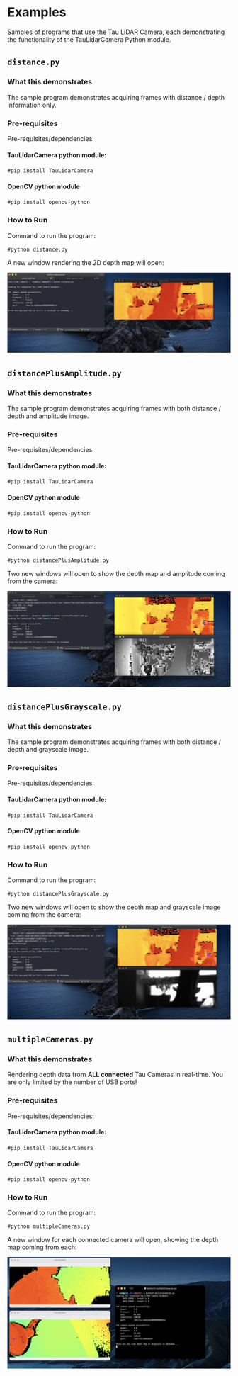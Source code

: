 # Examples

Samples of programs that use the Tau LiDAR Camera, each demonstrating the functionality of the TauLidarCamera Python module.

## `distance.py`

### What this demonstrates

The sample program demonstrates acquiring frames with distance / depth information only.

### Pre-requisites

Pre-requisites/dependencies:

  #### TauLidarCamera python module:

    #pip install TauLidarCamera

  #### OpenCV python module

    #pip install opencv-python


### How to Run

Command to run the program:

```    
#python distance.py
```

A new window rendering the 2D depth map will open:

![](../docs/img/example-distance-0.png)

## `distancePlusAmplitude.py`

### What this demonstrates

The sample program demonstrates acquiring frames with both distance / depth and amplitude image.

### Pre-requisites

Pre-requisites/dependencies:

  #### TauLidarCamera python module:

    #pip install TauLidarCamera

  #### OpenCV python module

    #pip install opencv-python

### How to Run

Command to run the program:

```    
#python distancePlusAmplitude.py
```

Two new windows will open to show the depth map and amplitude coming from the camera:

![](../docs/img/example-distance-amplitude-0.png)

## `distancePlusGrayscale.py`

### What this demonstrates

The sample program demonstrates acquiring frames with both distance / depth and grayscale image.

### Pre-requisites

Pre-requisites/dependencies:

  #### TauLidarCamera python module:

    #pip install TauLidarCamera

  #### OpenCV python module

    #pip install opencv-python

### How to Run

Command to run the program:

```
#python distancePlusGrayscale.py
```  

Two new windows will open to show the depth map and grayscale image coming from the camera:

![](../docs/img/example-distance-grayscale-0.png)

## `multipleCameras.py`

### What this demonstrates

Rendering depth data from **ALL connected** Tau Cameras in real-time. You are only limited by the number of USB ports!

### Pre-requisites

Pre-requisites/dependencies:

  #### TauLidarCamera python module:

    #pip install TauLidarCamera

  #### OpenCV python module

    #pip install opencv-python



### How to Run

Command to run the program:

```
#python multipleCameras.py
```  

A new window for each connected camera will open, showing the depth map coming from each:

![](../docs/img/example-multi-camera-0.png)
